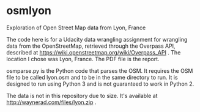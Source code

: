 # osmlyon
Exploration of Open Street Map data from Lyon, France

The code here is for a Udacity data wrangling assignment for wrangling data from the OpenStreetMap, retrieved through the Overpass API, described at https://wiki.openstreetmap.org/wiki/Overpass_API . The location I chose was Lyon, France. The PDF file is the report.

osmparse.py is the Python code that parses the OSM. It requires the OSM file to be called lyon.osm and to be in the same directory to run. It is designed to run using Python 3 and is not guaranteed to work in Python 2.

The data is not in this repository due to size. It's available at http://waynerad.com/files/lyon.zip .
